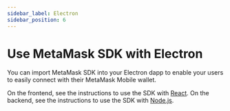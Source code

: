 ```yaml
---
sidebar_label: Electron
sidebar_position: 6
---
```


# Use MetaMask SDK with Electron

You can import MetaMask SDK into your Electron dapp to enable your users to easily connect with
their MetaMask Mobile wallet.

On the frontend, see the instructions to use the SDK with [React](react.md).
On the backend, see the instructions to use the SDK with [Node.js](nodejs.md).